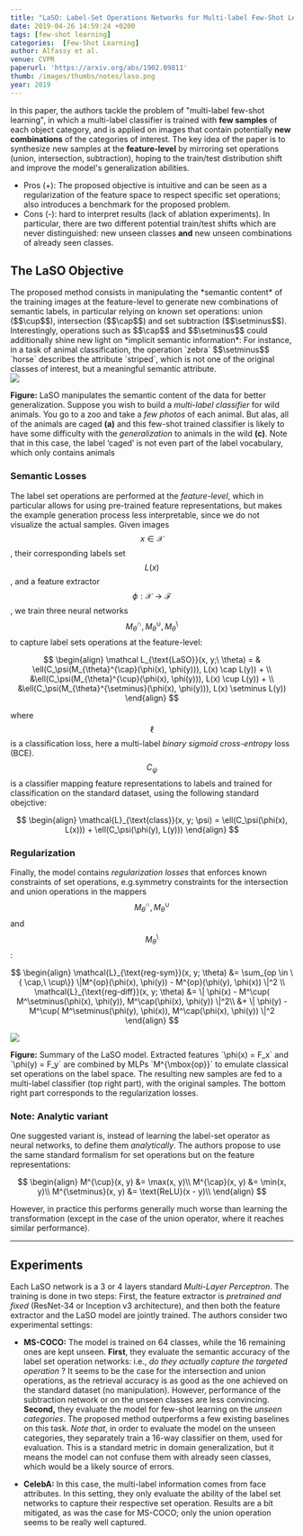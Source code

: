 ```yaml
---
title: "LaSO: Label-Set Operations Networks for Multi-label Few-Shot Learning"
date: 2019-04-26 14:59:24 +0200
tags: [few-shot learning]
categories:  [Few-Shot Learning]
author: Alfassy et al.
venue: CVPR
paperurl: 'https://arxiv.org/abs/1902.09811'
thumb: /images/thumbs/notes/laso.png
year: 2019
---
```


<div class="summary">
  In this paper, the authors tackle the problem of "multi-label few-shot learning", in which a multi-label classifier is trained with <b>few samples</b> of each object category, and is applied on images that contain potentially <b>new combinations</b> of the categories of interest. The key idea of the paper is to synthesize new samples at the <b>feature-level</b> by mirroring set operations (union, intersection, subtraction), hoping to the train/test distribution shift and improve the model's generalization abilities.

  <ul>
    <li><span class="pros">Pros (+):</span> The proposed objective is intuitive and can be seen as a regularization of the feature space to respect specific set operations; also introduces a benchmark for the proposed problem.</li>
    <li><span class="cons">Cons (-):</span> hard to interpret results (lack of ablation experiments). In particular, there are two different potential train/test shifts which are never distinguished: new unseen classes <b>and</b> new unseen combinations of already seen classes.</li>
  </ul>
</div>


<h2 class="section proposed"> The LaSO Objective</h2>
The proposed method consists in manipulating the *semantic content* of the training images at the feature-level to generate new combinations of semantic labels, in particular relying on known set operations: union ($$\cup$$), intersection ($$\cap$$) and set subtraction ($$\setminus$$). Interestingly, operations such as $$\cap$$ and $$\setminus$$ could additionally shine new light on *implicit semantic information*: For instance, in a task of animal classification, the operation `zebra` $$\setminus$$ `horse` describes the attribute `striped`, which is not one of the original classes of interest, but a meaningful semantic attribute.


<div class="figure">
<img src="{{ site.baseurl }}/images/posts/laso.png">
<p><b>Figure:</b>  LaSO manipulates the semantic content of the data for better generalization. Suppose you wish to build a <i>multi-label classifier</i> for wild animals. You go to a zoo and take a <i>few photos</i> of each animal. But alas, all of the animals are caged <b>(a)</b> and this few-shot trained classifier is likely to have some difficulty with the <i>generalization</i> to animals in the wild <b>(c)</b>. Note that in this case, the label ‘caged’ is not even part of the label vocabulary, which only contains animals</p>
</div>


### Semantic Losses
The label set operations are performed at the *feature-level*, which in particular allows for using pre-trained feature representations, but makes the example generation process less interpretable, since we do not visualize the actual samples. Given images $$x \in \mathcal X$$, their corresponding labels set $$L(x)$$, and a feature extractor $$\phi: \mathcal X \rightarrow \mathcal F$$, we train three neural networks $$M_{\theta}^{\cap}, M_{\theta}^{\cup}, M_{\theta}^{\setminus}$$ to capture label sets operations at the feature-level:

$$
\begin{align}
\mathcal L_{\text{LaSO}}(x, y;\ \theta) = & \ell(C_\psi(M_{\theta}^{\cap}(\phi(x), \phi(y))), L(x) \cap L(y))  + \\
&\ell(C_\psi(M_{\theta}^{\cup}(\phi(x), \phi(y))), L(x) \cup L(y))  + \\
&\ell(C_\psi(M_{\theta}^{\setminus}(\phi(x), \phi(y))), L(x) \setminus L(y))
\end{align}
$$

where $$\ell$$ is a classification loss, here a multi-label *binary sigmoid cross-entropy* loss (BCE). $$C_\psi$$ is  a classifier mapping feature representations to labels and trained for classification on the standard dataset, using the following standard obejctive:

$$
\begin{align}
\mathcal{L}_{\text{class}}(x, y; \psi) = \ell(C_\psi(\phi(x), L(x))) + \ell(C_\psi(\phi(y), L(y)))
\end{align}
$$


### Regularization
Finally, the model contains *regularization losses* that enforces known constraints of set operations, e.g.symmetry constraints for the intersection and union operations in the mappers $$M_\theta^\cap, M_\theta^\cup$$ and $$M_\theta^\setminus$$:

$$
\begin{align}
\mathcal{L}_{\text{reg-sym}}(x, y; \theta) &= \sum_{op \in \{ \cap,\ \cup\}} \|M^{op}(\phi(x), \phi(y)) - M^{op}(\phi(y), \phi(x)) \|^2 \\
\mathcal{L}_{\text{reg-diff}}(x, y; \theta) &= \| \phi(x) - M^\cup( M^\setminus(\phi(x), \phi(y)), M^\cap(\phi(x), \phi(y)) \|^2\\
 &+ \| \phi(y) - M^\cup( M^\setminus(\phi(y), \phi(x)), M^\cap(\phi(x), \phi(y)) \|^2
\end{align}
$$


<div class="figure">
<img src="{{ site.baseurl }}/images/posts/laso_model.png">
<p><b>Figure:</b>  Summary of the LaSO model. Extracted features `\phi(x) = F_x` and `\phi(y) = F_y` are combined by MLPs `M^{\mbox{op}}` to emulate classical set operations on the label space. The resulting new samples are fed to a multi-label classifier (top right part), with the original samples. The bottom right part corresponds to the regularization losses. </p>
</div>


### Note: Analytic variant
One suggested variant is, instead of learning the label-set operator as neural networks, to define them *analytically*. The authors propose to use the same standard formalism for set operations but on the feature representations:

$$
\begin{align}
M^{\cup}(x, y) &= \max(x, y)\\
M^{\cap}(x, y) &= \min(x, y)\\
M^{\setminus}(x, y) &= \text{ReLU}(x - y)\\
\end{align}
$$

However, in practice this performs generally much worse than learning the transformation (except in the case of the union operator, where it reaches similar performance).

---

<h2 class="section experiments"> Experiments </h2>

Each LaSO network is a 3 or 4 layers standard *Multi-Layer Perceptron*. The training is done in two steps: First, the feature extractor is  *pretrained and fixed* (ResNet-34 or Inception v3 architecture), and then both the feature extractor and the LaSO model are jointly trained. The authors consider two experimental settings:

  * **MS-COCO:** The model is trained on 64 classes, while the 16 remaining ones are kept unseen. **First**, they evaluate the semantic accuracy of the label set operation networks: i.e., *do they actually capture the targeted operation* ? It seems to be the case for the intersection and union operations, as the retrieval accuracy is as good as the one achieved on the standard dataset (no manipulation). However, performance of the subtraction network or on the unseen classes are less convincing. **Second,** they evaluate the model for few-shot learning on the *unseen categories*. The proposed method outperforms a few existing baselines on this task. *Note that*, in order to evaluate the model on the unseen categories, they separately train a 16-way classifier on them, used for evaluation. This is a standard metric in domain generalization, but it means the model can not confuse them with already seen classes, which would be a likely source of errors.


  * **CelebA:** In this case, the multi-label information comes from face attributes. In this setting, they only evaluate the ability of the label set networks to capture their respective set operation. Results are a bit mitigated, as was the case for MS-COCO; only the union operation seems to be really well captured.
